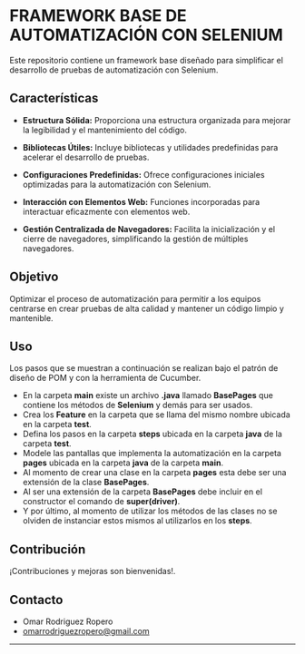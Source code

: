 # FRAMEWORK BASE DE AUTOMATIZACIÓN CON SELENIUM

Este repositorio contiene un framework base diseñado para simplificar el desarrollo de pruebas de automatización con Selenium.

## Características

- **Estructura Sólida:** Proporciona una estructura organizada para mejorar la legibilidad y el mantenimiento del código.

- **Bibliotecas Útiles:** Incluye bibliotecas y utilidades predefinidas para acelerar el desarrollo de pruebas.

- **Configuraciones Predefinidas:** Ofrece configuraciones iniciales optimizadas para la automatización con Selenium.

- **Interacción con Elementos Web:** Funciones incorporadas para interactuar eficazmente con elementos web.

- **Gestión Centralizada de Navegadores:** Facilita la inicialización y el cierre de navegadores, simplificando la gestión de múltiples navegadores.

## Objetivo

Optimizar el proceso de automatización para permitir a los equipos centrarse en crear pruebas de alta calidad y mantener un código limpio y mantenible.


## Uso
Los pasos que se muestran a continuación se realizan bajo el patrón de diseño de POM y con la herramienta de Cucumber.

- En la carpeta **main** existe un archivo **.java** llamado **BasePages** que contiene los métodos de **Selenium** y demás para ser usados.
- Crea los **Feature** en la carpeta que se llama del mismo nombre ubicada en la carpeta **test**.
- Defina los pasos en la carpeta **steps** ubicada en la carpeta **java** de la carpeta **test**.
- Modele las pantallas que implementa la automatización en la carpeta **pages** ubicada en la carpeta **java** de la carpeta **main**.
- Al momento de crear una clase en la carpeta **pages** esta debe ser una extensión de la clase **BasePages**.
- Al ser una extensión de la carpeta **BasePages** debe incluir en el constructor el comando de **super(driver)**.
- Y por último, al momento de utilizar los métodos de las clases no se olviden de instanciar estos mismos al utilizarlos en los **steps**.


## Contribución

¡Contribuciones y mejoras son bienvenidas!.

## Contacto
- Omar Rodriguez Ropero
- omarrodriguezropero@gmail.com

---
